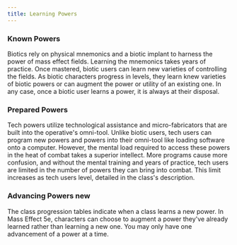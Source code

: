```yaml
---
title: Learning Powers
---
```

### Known Powers
Biotics rely on physical mnemonics and a biotic implant to harness the power of mass effect fields. Learning the mnemonics
takes years of practice. Once mastered, biotic users can learn new varieties of controlling the fields. As biotic characters
progress in levels, they learn knew varieties of biotic powers or can augment the power or utility of an existing one.
In any case, once a biotic user learns a power, it is always at their disposal.

### Prepared Powers
Tech powers utilize technological assistance and micro-fabricators that are built into the operative's omni-tool.
Unlike biotic users, tech users can program new powers and powers into their omni-tool
like loading software onto a computer. However, the mental load required to access these powers in the heat of combat
takes a superior intellect. More programs cause more confusion, and without the mental training and years of practice,
tech users are limited in the number of powers they can bring into combat. This limit increases as tech users level, detailed
in the class's description.

### Advancing Powers <v-chip color="info" small>new</v-chip>
The class progression tables indicate when a class learns a new power. In Mass Effect 5e, characters can choose
to augment a power they've already learned rather than learning a new one. You may only have one advancement of a power at a time.

